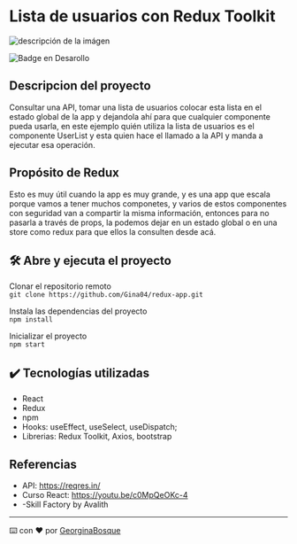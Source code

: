 # Lista de usuarios con Redux Toolkit

![descripción de la imágen](https://hybridheroes.de/blog/content/images/2022/03/redux-toolkit-1400.jpg)

![Badge en Desarollo](https://img.shields.io/badge/STATUS-Terminado-green)


## Descripcion del proyecto  
Consultar una API, tomar una lista de usuarios colocar esta lista en el estado global de la app 
y dejandola ahí para que cualquier componente pueda usarla, en este ejemplo quién utiliza la lista de usuarios
es el componente UserList y esta quien hace el llamado a la API y manda a ejecutar esa operación.

## Propósito de Redux  
Esto es muy útil cuando la app es muy grande, y es una app que escala porque vamos a tener muchos
componetes, y varios de estos componentes con seguridad van a compartir la misma información, entonces para no
pasarla a través de props, la podemos dejar en un estado global o en una store como redux para que ellos la consulten 
desde acá.

## 🛠️ Abre y ejecuta el proyecto

Clonar el repositorio remoto  
`git clone https://github.com/Gina04/redux-app.git`

Instala las dependencias del proyecto  
`npm install`

Inicializar el proyecto  
`npm start`
## :heavy_check_mark: Tecnologías utilizadas  
- React 
- Redux
- npm 
- Hooks: useEffect, useSelect, useDispatch;
- Librerias: Redux Toolkit, Axios, bootstrap

## Referencias 
- API: https://reqres.in/
- Curso React: https://youtu.be/c0MpQeOKc-4
- -Skill Factory by Avalith 


---
⌨️ con ❤️ por [GeorginaBosque](https://github.com/Gina04) 

